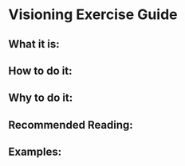 # Visioning Exercise Guide

## What it is:

## How to do it:

## Why to do it:

## Recommended Reading:

## Examples:

